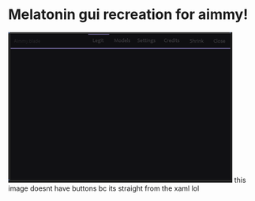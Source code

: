 # Melatonin gui recreation for aimmy!
![melatonin](https://raw.githubusercontent.com/burycorpse/Aimmy-guis/main/image.png)
this image doesnt have buttons bc its straight from the xaml lol
